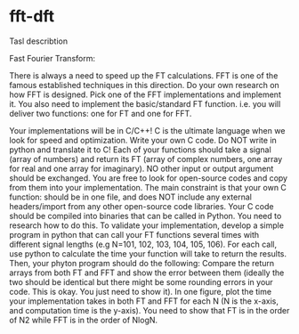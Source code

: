# fft-dft
Tasl describtion 

Fast Fourier Transform:

There is always a need to speed up the FT calculations. FFT is one of the famous established techniques in this direction. Do your own research on how FFT is designed. Pick one of the FFT implementations and implement it. You also need to implement the basic/standard FT function. i.e. you will deliver two functions: one for FT and one for FFT.

Your implementations will be in C/C++! C is the ultimate language when we look for speed and optimization.
Write your own C code. Do NOT write in python and translate it to C!
Each of your functions should take a signal (array of numbers) and return its FT (array of complex numbers, one array for real and one array for imaginary). NO other input or output argument should be exchanged.
You are free to look for open-source codes and copy from them into your implementation. The main constraint is that your own C function:
should be in one file, and
does NOT include any external headers/import from any other open-source code libraries.
Your C code should be compiled into binaries that can be called in Python. You need to research how to do this.
To validate your implementation, develop a simple program in python that can call your FT functions several times with different signal lengths (e.g N=101, 102, 103,  104, 105, 106). For each call, use python to calculate the time your function will take to return the results. Then, your phyton program should do the following:
Compare the return arrays from both FT and FFT and show the error between them (ideally the two should be identical but there might be some rounding errors in your code. This is okay. You just need to show it).
In one figure, plot the time your implementation takes in both FT and FFT for each N (N is the x-axis, and computation time is the y-axis). You need to show that FT is in the order of N2 while FFT is in the order of NlogN.
 
